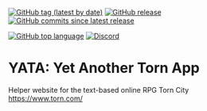 [![GitHub tag (latest by date)](https://img.shields.io/github/tag-date/kivou-2000607/yata.svg)](https://github.com/Kivou-2000607/yata/tags)
[![GitHub release](https://img.shields.io/github/release/kivou-2000607/yata.svg)](https://github.com/Kivou-2000607/yata/releases)
[![GitHub commits since latest release](https://img.shields.io/github/commits-since/kivou-2000607/yata/v1.0.svg?logo=github)](https://github.com/Kivou-2000607/yata/commits/master)

[![GitHub top language](https://img.shields.io/github/languages/top/kivou-2000607/yata.svg?logo=python)](https://github.com/Kivou-2000607/yata/search?l=python)
[![Discord](https://img.shields.io/discord/581227228537421825.svg?logo=DISCORD)](https://discord.gg/tZaYpbG)

# YATA: Yet Another Torn App

Helper website for the text-based online RPG Torn City https://www.torn.com/
